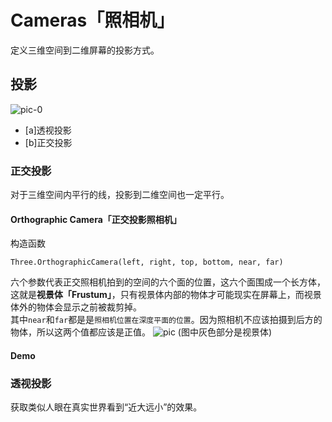 # Cameras「照相机」
定义三维空间到二维屏幕的投影方式。
## 投影
![pic-0](https://raw.githubusercontent.com/LouisTsang-jk/Learn-Web/master/image/cameras-1.png)
- [a]透视投影
- [b]正交投影
### 正交投影
对于三维空间内平行的线，投影到二维空间也一定平行。
#### Orthographic Camera「正交投影照相机」
构造函数
```
Three.OrthographicCamera(left, right, top, bottom, near, far)
```
六个参数代表正交照相机拍到的空间的六个面的位置，这六个面围成一个长方体，这就是**视景体「Frustum」**，只有视景体内部的物体才可能现实在屏幕上，而视景体外的物体会显示之前被裁剪掉。   
其中`near`和`far`都是是`照相机位置在深度平面的位置`。因为照相机不应该拍摄到后方的物体，所以这两个值都应该是正值。
![pic](https://raw.githubusercontent.com/LouisTsang-jk/Learn-Web/master/image/cameras-3.png)
(图中灰色部分是视景体)

#### Demo

### 透视投影
获取类似人眼在真实世界看到“近大远小”的效果。